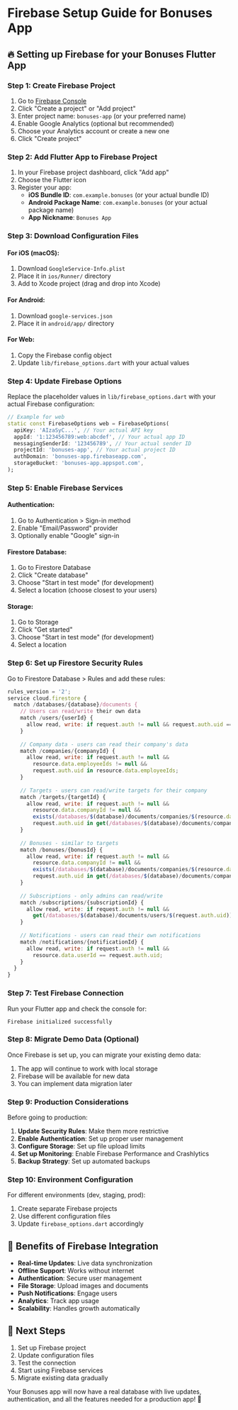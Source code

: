 # Firebase Setup Guide for Bonuses App

## 🔥 Setting up Firebase for your Bonuses Flutter App

### Step 1: Create Firebase Project

1. Go to [Firebase Console](https://console.firebase.google.com/)
2. Click "Create a project" or "Add project"
3. Enter project name: `bonuses-app` (or your preferred name)
4. Enable Google Analytics (optional but recommended)
5. Choose your Analytics account or create a new one
6. Click "Create project"

### Step 2: Add Flutter App to Firebase Project

1. In your Firebase project dashboard, click "Add app"
2. Choose the Flutter icon
3. Register your app:
   - **iOS Bundle ID**: `com.example.bonuses` (or your actual bundle ID)
   - **Android Package Name**: `com.example.bonuses` (or your actual package name)
   - **App Nickname**: `Bonuses App`

### Step 3: Download Configuration Files

#### For iOS (macOS):
1. Download `GoogleService-Info.plist`
2. Place it in `ios/Runner/` directory
3. Add to Xcode project (drag and drop into Xcode)

#### For Android:
1. Download `google-services.json`
2. Place it in `android/app/` directory

#### For Web:
1. Copy the Firebase config object
2. Update `lib/firebase_options.dart` with your actual values

### Step 4: Update Firebase Options

Replace the placeholder values in `lib/firebase_options.dart` with your actual Firebase configuration:

```dart
// Example for web
static const FirebaseOptions web = FirebaseOptions(
  apiKey: 'AIzaSyC...', // Your actual API key
  appId: '1:123456789:web:abcdef', // Your actual app ID
  messagingSenderId: '123456789', // Your actual sender ID
  projectId: 'bonuses-app', // Your actual project ID
  authDomain: 'bonuses-app.firebaseapp.com',
  storageBucket: 'bonuses-app.appspot.com',
);
```

### Step 5: Enable Firebase Services

#### Authentication:
1. Go to Authentication > Sign-in method
2. Enable "Email/Password" provider
3. Optionally enable "Google" sign-in

#### Firestore Database:
1. Go to Firestore Database
2. Click "Create database"
3. Choose "Start in test mode" (for development)
4. Select a location (choose closest to your users)

#### Storage:
1. Go to Storage
2. Click "Get started"
3. Choose "Start in test mode" (for development)
4. Select a location

### Step 6: Set up Firestore Security Rules

Go to Firestore Database > Rules and add these rules:

```javascript
rules_version = '2';
service cloud.firestore {
  match /databases/{database}/documents {
    // Users can read/write their own data
    match /users/{userId} {
      allow read, write: if request.auth != null && request.auth.uid == userId;
    }
    
    // Company data - users can read their company's data
    match /companies/{companyId} {
      allow read, write: if request.auth != null && 
        resource.data.employeeIds != null && 
        request.auth.uid in resource.data.employeeIds;
    }
    
    // Targets - users can read/write targets for their company
    match /targets/{targetId} {
      allow read, write: if request.auth != null && 
        resource.data.companyId != null &&
        exists(/databases/$(database)/documents/companies/$(resource.data.companyId)) &&
        request.auth.uid in get(/databases/$(database)/documents/companies/$(resource.data.companyId)).data.employeeIds;
    }
    
    // Bonuses - similar to targets
    match /bonuses/{bonusId} {
      allow read, write: if request.auth != null && 
        resource.data.companyId != null &&
        exists(/databases/$(database)/documents/companies/$(resource.data.companyId)) &&
        request.auth.uid in get(/databases/$(database)/documents/companies/$(resource.data.companyId)).data.employeeIds;
    }
    
    // Subscriptions - only admins can read/write
    match /subscriptions/{subscriptionId} {
      allow read, write: if request.auth != null && 
        get(/databases/$(database)/documents/users/$(request.auth.uid)).data.role in ['admin', 'superAdmin'];
    }
    
    // Notifications - users can read their own notifications
    match /notifications/{notificationId} {
      allow read, write: if request.auth != null && 
        resource.data.userId == request.auth.uid;
    }
  }
}
```

### Step 7: Test Firebase Connection

Run your Flutter app and check the console for:
```
Firebase initialized successfully
```

### Step 8: Migrate Demo Data (Optional)

Once Firebase is set up, you can migrate your existing demo data:

1. The app will continue to work with local storage
2. Firebase will be available for new data
3. You can implement data migration later

### Step 9: Production Considerations

Before going to production:

1. **Update Security Rules**: Make them more restrictive
2. **Enable Authentication**: Set up proper user management
3. **Configure Storage**: Set up file upload limits
4. **Set up Monitoring**: Enable Firebase Performance and Crashlytics
5. **Backup Strategy**: Set up automated backups

### Step 10: Environment Configuration

For different environments (dev, staging, prod):

1. Create separate Firebase projects
2. Use different configuration files
3. Update `firebase_options.dart` accordingly

## 🚀 Benefits of Firebase Integration

- **Real-time Updates**: Live data synchronization
- **Offline Support**: Works without internet
- **Authentication**: Secure user management
- **File Storage**: Upload images and documents
- **Push Notifications**: Engage users
- **Analytics**: Track app usage
- **Scalability**: Handles growth automatically

## 📱 Next Steps

1. Set up Firebase project
2. Update configuration files
3. Test the connection
4. Start using Firebase services
5. Migrate existing data gradually

Your Bonuses app will now have a real database with live updates, authentication, and all the features needed for a production app! 🎉
